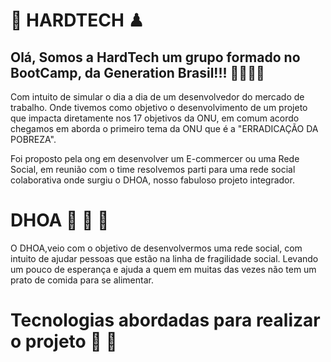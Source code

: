 # 🥇 HARDTECH ♟

## Olá, Somos a HardTech um grupo formado no BootCamp, da Generation Brasil!!! 🚀🚀🚀🚀

Com intuito de simular o dia a dia de um desenvolvedor do mercado de trabalho. Onde tivemos como objetivo o desenvolvimento de um projeto que impacta diretamente nos 17 objetivos da ONU, em comum acordo chegamos em aborda o primeiro tema da ONU que é a "ERRADICAÇÃO DA POBREZA". 

Foi proposto pela ong em desenvolver um E-commercer ou uma Rede Social, em reunião com o time resolvemos parti para uma rede social colaborativa onde surgiu o DHOA, nosso fabuloso projeto integrador. 

# DHOA 🥘 🍜 🍛

O DHOA,veio com o objetivo de desenvolvermos uma rede social, com intuito de ajudar pessoas que estão na linha de fragilidade social. Levando um pouco de esperança e ajuda a quem em muitas das vezes não tem um prato de comida para se alimentar. 

# Tecnologias abordadas para realizar o projeto 💾 📝

